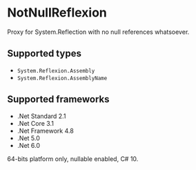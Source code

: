 # NotNullReflexion

Proxy for System.Reflection with no null references whatsoever.

## Supported types

+ `System.Reflexion.Assembly`
+ `System.Reflexion.AssemblyName`

## Supported frameworks

+ .Net Standard 2.1
+ .Net Core 3.1
+ .Net Framework 4.8
+ .Net 5.0
+ .Net 6.0

64-bits platform only, nullable enabled, C# 10.



